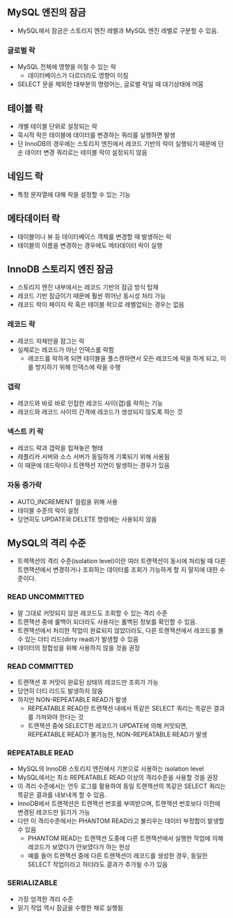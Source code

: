 ## MySQL 엔진의 잠금
- MySQL에서 잠금은 스토리지 엔진 레벨과 MySQL 엔진 레벨로 구분할 수 있음.

### 글로벌 락
- MySQL 전체에 영향을 미칠 수 있는 락
  - 데이터베이스가 다르더라도 영향이 미침 
- SELECT 문을 제외한 대부분의 명령어는, 글로벌 락일 때 대기상태에 머뭄

## 테이블 락
- 개별 테이블 단위로 설정되는 락
- 묵시적 락은 테이블에 데이터를 변경하는 쿼리를 실행하면 발생
- 단 InnoDB의 경우에는 스토리지 엔진에서 레코드 기반의 락이 실행되기 때문에 단순 데이터 변경 쿼리로는 테이블 락이 설정되지 않음

## 네임드 락
- 특정 문자열에 대해 락을 설정할 수 있는 기능

## 메타데이터 락
- 테이블이나 뷰 등 데이터베이스 객체를 변경할 때 발생하는 락
- 테이블의 이름을 변경하는 경우에도 메타데이터 락이 실행

## InnoDB 스토리지 엔진 잠금
- 스토리지 엔진 내부에서는 레코드 기반의 잠금 방식 탑재
- 레코드 기반 잠금이기 때문에 훨씬 뛰어난 동시성 처리 가능
- 레코드 락이 페이지 락 혹은 테이블 락으로 레벨업되는 경우는 없음

### 레코드 락
- 레코드 자체만을 잠그는 락
- 실제로는 레코드가 아닌 인덱스를 락함
  - 레코드를 락하게 되면 테이블을 풀스캔하면서 모든 레코드에 락을 하게 되고, 이를 방지하기 위해 인덱스에 락을 수행

### 갭락
- 레코드와 바로 바로 인접한 레코드 사이(갭)를 락하는 기능
- 레코드와 레코드 사이의 간격에 레코드가 생성되지 않도록 하는 것

### 넥스트 키 락
- 레코드 락과 갭락을 힙쳐놓은 형태
- 레플리카 서버와 소스 서버가 동일하게 기록되기 위해 사용됨
- 이 때문에 데드락이나 트랜잭션 지연이 발생하는 경우가 있음

### 자동 증가락
- AUTO_INCREMENT 컬럼을 위해 사용
- 테이블 수준의 락이 설정
- 당연히도 UPDATE와 DELETE 명령에는 사용되지 않음

## MySQL의 격리 수준
- 트랙잭션의 격리 수준(isolation level)이란 여러 트랜잭션이 동시에 처리될 때 다른 트랜잭션에서 변경하거나 조회하는 데이터를 조회가 가능하게 할 지 말지에 대한 수준이다. 

### READ UNCOMMITTED
- 말 그대로 커밋되지 않은 레코드도 조회할 수 있는 격리 수준
- 트랜잭션 중에 롤백이 되더라도 사용자는 롤백된 정보를 확인할 수 있음.
-  트랜잭션에서 처리한 작업이 완료되지 않았더라도, 다른 트랜잭션에서 레코드를 볼 수 있는 더티 리드(dirty read)가 발생할 수 있음
- 데이터의 정합성을 위해 사용하지 않을 것을 권장

### READ COMMITTED
- 트랜잭션 후 커밋이 완료된 상태의 레코드만 조회가 가능
- 당연히 더티 리드도 발생하지 않음
- 하지만 NON-REPEATABLE READ가 발생
   - REPEATABLE READ란 트랜잭션 내에서 똑같은 SELECT 쿼리는 똑같은 결과를 가져와야 한다는 것
   - 트랜잭션 중에 SELECT한 레코드가 UPDATE에 의해 커밋되면, REPEATABLE READ가 불가능한, NON-REPEATABLE READ가 발생

### REPEATABLE READ
- MySQL의 InnoDB 스토리지 엔진에서 기본으로 사용하는 isolation level
- MySQL에서는 최소 REPEATABLE READ 이상의 격리수준을 사용할 것을 권장
- 이 격리 수준에서는 언두 로그를 활용하여 동일 트랜잭션의 똑같은 SELECT 쿼리는 똑같은 결과를 내보내게 할 수 있음.
- InnoDB에서 트랜잭션은 트랜잭션 번호를 부여받으며, 트랜잭션 번호보다 이전에 변경된 레코드만 읽기가 가능
- 다만 이 격리수준에서는 PHANTOM READ라고 불리우는 데이터 부정합이 발생할 수 있음
   - PHANTOM READ는 트랜잭션 도중에 다른 트랜잭션에서 실행한 작업에 의해 레코드가 보였다가 안보였다가 하는 현상
   - 예를 들어 트랜잭션 중에 다른 트랜잭션이 레코드를 생성한 경우, 동일한 SELECT 작업이라고 하더라도 결과가 추가될 수가 있음

### SERIALIZABLE
- 가장 엄격한 격리 수준
- 읽기 작업 역시 잠금을 수행한 채로 실행됨